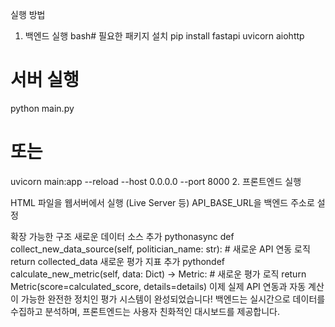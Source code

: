 실행 방법
1. 백엔드 실행
bash# 필요한 패키지 설치
pip install fastapi uvicorn aiohttp

# 서버 실행
python main.py
# 또는
uvicorn main:app --reload --host 0.0.0.0 --port 8000
2. 프론트엔드 실행

HTML 파일을 웹서버에서 실행 (Live Server 등)
API_BASE_URL을 백엔드 주소로 설정

확장 가능한 구조
새로운 데이터 소스 추가
pythonasync def collect_new_data_source(self, politician_name: str):
    # 새로운 API 연동 로직
    return collected_data
새로운 평가 지표 추가
pythondef calculate_new_metric(self, data: Dict) -> Metric:
    # 새로운 평가 로직
    return Metric(score=calculated_score, details=details)
이제 실제 API 연동과 자동 계산이 가능한 완전한 정치인 평가 시스템이 완성되었습니다! 백엔드는 실시간으로 데이터를 수집하고 분석하며, 프론트엔드는 사용자 친화적인 대시보드를 제공합니다.
